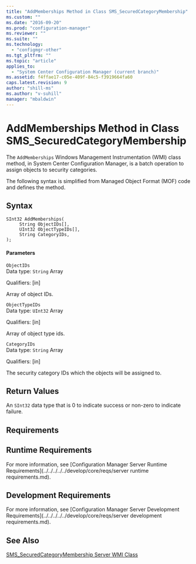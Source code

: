 ```yaml
---
title: "AddMemberships Method in Class SMS_SecuredCategoryMembership"
ms.custom: ""
ms.date: "2016-09-20"
ms.prod: "configuration-manager"
ms.reviewer: ""
ms.suite: ""
ms.technology: 
  - "configmgr-other"
ms.tgt_pltfrm: ""
ms.topic: "article"
applies_to: 
  - "System Center Configuration Manager (current branch)"
ms.assetid: f4ffae17-c05e-409f-84c5-f3919664fa60
caps.latest.revision: 9
author: "shill-ms"
ms.author: "v-suhill"
manager: "mbaldwin"
---
```

# AddMemberships Method in Class SMS_SecuredCategoryMembership
The `AddMemberships` Windows Management Instrumentation (WMI) class method, in System Center Configuration Manager, is a batch operation to assign objects to security categories.  
  
 The following syntax is simplified from Managed Object Format (MOF) code and defines the method.  
  
## Syntax  
  
```  
SInt32 AddMemberships(  
     String ObjectIDs[],  
     UInt32 ObjectTypeIDs[],  
     String CategoryIDs,  
);  
```  
  
#### Parameters  
 `ObjectIDs`  
 Data type: `String` Array  
  
 Qualifiers: [in]  
  
 Array of object IDs.  
  
 `ObjectTypeIDs`  
 Data type: `UInt32` Array  
  
 Qualifiers: [in]  
  
 Array of object type ids.  
  
 `CategoryIDs`  
 Data type: `String` Array  
  
 Qualifiers: [in]  
  
 The security category IDs which the objects will be assigned to.  
  
## Return Values  
 An `SInt32` data type that is 0 to indicate success or non-zero to indicate failure.  
  
## Requirements  
  
## Runtime Requirements  
 For more information, see [Configuration Manager Server Runtime Requirements](../../../../../develop/core/reqs/server runtime requirements.md).  
  
## Development Requirements  
 For more information, see [Configuration Manager Server Development Requirements](../../../../../develop/core/reqs/server development requirements.md).  
  
## See Also  
 [SMS_SecuredCategoryMembership Server WMI Class](../../../../../develop/reference/core/servers/configure/sms_securedcategorymembership-server-wmi-class.md)